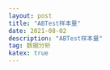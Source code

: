 ```yaml
---
layout: post
title: "ABTest样本量"
date: 2021-08-02
description: "ABTest样本量"
tag: 数据分析
katex: true
---
```


